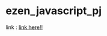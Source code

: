 # ezen_javascript_pj

link : <a href="https://clyzen.github.io/ezen_javascript_pj/" traget="_blank">link here!!</a>
